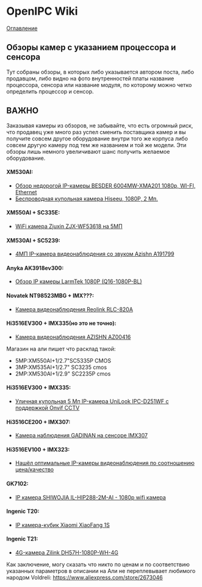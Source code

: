 # OpenIPC Wiki
[Оглавление](../index.md)

Обзоры камер с указанием процессора и сенсора
----------------

Тут собраны обзоры, в которых либо указывается автором поста, либо продавцом,
либо видно на фото внутренностей платы название процессора, сенсора или название модуля,
по которому можно четко определить процессор и сенсор.

## ВАЖНО
Заказывая камеры из обзоров, не забывайте, что есть огромный риск,
что продавец уже много раз успел сменить поставщика камер и вы получите 
совсем другое оборудование внутри того же корпуса либо совсем другую камеру
под тем же названием и той же модели. Эти обзоры лишь немного увеличивают шанс
получить желаемое оборудование.

#### XM530AI:
- [Обзор недорогой IP-камеры BESDER 6004MW-XMA201 1080p, WI-FI, Ethernet](https://mysku.club/blog/aliexpress/91722.html)
- [Беспроводная купольная камера Hiseeu, 1080P, 2 Мп.](https://mysku.club/blog/aliexpress/80981.html)

#### XM550AI + SC335E:
- [WiFi камера Zjuxin ZJX-WF53618 на 5МП ](https://mysku.club/blog/aliexpress/82408.html)

#### XM530AI + SC5239:
- [4МП IP-камера видеонаблюдения со звуком Azishn A191799](https://mysku.club/blog/aliexpress/79642.html)

#### Anyka AK3918ev300:
- [Обзор IP камеры LarmTek 1080P (Q16-1080P-BL)](https://mysku.club/blog/aliexpress/89849.html)


#### Novatek NT98523MBG + IMX???:
- [Камера видеонаблюдения Reolink RLC-820A](https://mysku.club/blog/aliexpress/85188.html)


#### Hi3516EV300 + IMX335(но это не точно):
- [Камера видеонаблюдения AZISHN AZ00416](https://mysku.club/blog/aliexpress/81221.html)

Магазин на али пишет что расклад такой:
* 5MP:XM550AI+1/2.7"SC5335P CMOS
* 3MP:XM535AI+1/2.7" SC3235 cmos
* 2MP:XM530AI+1/2.9" SC2235P cmos

#### Hi3516EV300 + IMX335:
- [Уличная купольная 5 Мп IP-камера UniLook IPC-D251WF с поддержкой Onvif CCTV](https://mysku.club/blog/aliexpress/80747.html)

#### Hi3516CE200 + IMX307:
- [Камера наблюдения GADINAN на сенсоре IMX307](https://mysku.club/blog/aliexpress/76939.html)

#### Hi3516EV100 + IMX323:
- [Нашёл оптимальные IP-камеры видеонаблюдения по соотношению цена/качество](https://mysku.club/blog/aliexpress/73607.html)

#### GK7102:
- [IP камера SHIWOJIA IL-HIP288-2M-AI - 1080p wifi камера](https://mysku.club/blog/aliexpress/79873.html)

#### Ingenic T20:
- [IP камера-кубик Xiaomi XiaoFang 1S](https://mysku.club/blog/jd/79711.html)

#### Ingenic T21:
- [4G-камера Zilink DH57H-1080P-WH-4G](https://mysku.club/blog/aliexpress/82897.html)


Как заключение, могу сказать что никто по ценам и по соответствию указанных параметров в описании на Али не переплевывает любимого народом Voldreli:
https://www.aliexpress.com/store/2673046
